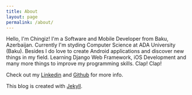```yaml
---
title: About
layout: page
permalink: /about/
---
```


Hello, I'm Chingiz! I'm a Software and Mobile Developer from Baku, Azerbaijan. Currently I'm styding Computer Science at ADA University (Baku). Besides I do love to create Android applications and discover new things in my field. Learning Django Web Framework, iOS Development and many more things to improve my programming skills. Clap! Clap!

Check out my [Linkedin](http://linkedin.com/in/chingizhuseynzade) and [Github](http://github.com/Chingiz) for more info.

This blog is created with [Jekyll](http://jekyllrb.com/).

